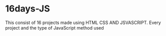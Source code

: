 # 16days-JS
This consist of 16 projects made using HTML CSS AND JSVASCRIPT.
Every project and the type of JavaScript method used 
